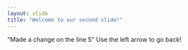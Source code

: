 ```yaml
---
layout: slide
title: "Welcome to our second slide!"
---
```

"Made a change on the line 5"
Use the left arrow to go back!
